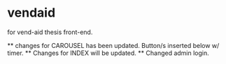 # vendaid
for vend-aid thesis front-end.

** changes for CAROUSEL has been updated. Button/s inserted below w/ timer.
** Changes for INDEX will be updated.
** Changed admin login. 
